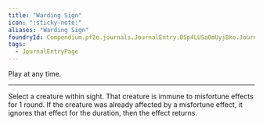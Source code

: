 ```yaml
---
title: "Warding Sign"
icon: ":sticky-note:"
aliases: "Warding Sign"
foundryId: Compendium.pf2e.journals.JournalEntry.BSp4LUSaOmUyjBko.JournalEntryPage.LaNM3BfoZUG2B39v
tags:
  - JournalEntryPage
---
```

Play at any time.

* * *

Select a creature within sight. That creature is immune to misfortune effects for 1 round. If the creature was already affected by a misfortune effect, it ignores that effect for the duration, then the effect returns.